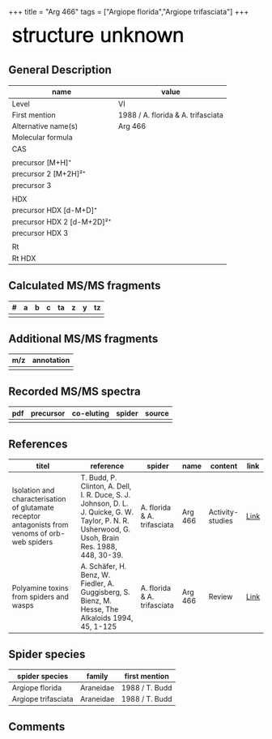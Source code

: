 +++
title = "Arg 466"
tags = ["Argiope florida","Argiope trifasciata"]
+++

![](/img/2.png)

## General Description

| name                       | value                              |
|----------------------------|------------------------------------|
| Level                      | VI                                 |
| First mention              | 1988 / A. florida & A. trifasciata |
| Alternative name(s)        | Arg 466                            |
| Molecular formula          |                                    |
| CAS                        |                                    |
|                            |                                    |
| precursor   [M+H]⁺         |                                    |
| precursor 2 [M+2H]²⁺       |                                    |
| precursor 3                |                                    |
|                            |                                    |
| HDX                        |                                    |
| precursor HDX   [d-M+D]⁺   |                                    |
| precursor HDX 2 [d-M+2D]²⁺ |                                    |
| precursor HDX 3            |                                    |
|                            |                                    |
| Rt                         |                                    |
| Rt HDX                     |                                    |

## Calculated MS/MS fragments

| # | a | b | c | ta | z | y | tz |
|---|---|---|---|----|---|---|----|
|   |   |   |   |    |   |   |    |

## Additional MS/MS fragments

| m/z | annotation |
|-----|------------|
|     |            |

## Recorded MS/MS spectra

| pdf | precursor | co-eluting | spider | source |
|-----|-----------|------------|--------|--------|
|     |           |            |        |        |

## References

| titel                                                                                     | reference                                                                                         | spider     | name   | content          | link                                                  |
|-------------------------------------------------------------------------------------------|---------------------------------------------------------------------------------------------------|------------|--------|------------------|-------------------------------------------------------|
| Isolation and characterisation of glutamate receptor antagonists from venoms of orb-web spiders  | T. Budd, P. Clinton, A. Dell, I. R. Duce, S. J. Johnson, D. L. J. Quicke, G. W. Taylor, P. N. R. Usherwood, G. Usoh, Brain Res. 1988, 448, 30-39. | A. florida & A. trifasciata | Arg 466 | Activity-studies | [Link](https://doi.org/10.1016/0006-8993(88)91098-0) |
| Polyamine toxins from spiders and wasps                                                              | A. Schäfer, H. Benz, W. Fiedler, A. Guggisberg, S. Bienz, M. Hesse, The Alkaloids 1994, 45, 1-125             | A. florida & A. trifasciata  | Arg 466  | Review                           | [Link](https://doi.org/10.1016/S0099-9598(08)60276-X) |

## Spider species

| spider species      | family    | first mention  |
|---------------------|-----------|----------------|
| Argiope florida     | Araneidae | 1988 / T. Budd |
| Argiope trifasciata | Araneidae | 1988 / T. Budd |

## Comments